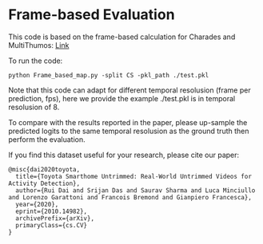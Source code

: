 # Frame-based Evaluation

This code is based on the frame-based calculation for Charades and MultiThumos: [Link](https://github.com/piergiaj/super-events-cvpr18/blob/master/apmeter.py)

To run the code: 

```python Frame_based_map.py -split CS -pkl_path ./test.pkl```

Note that this code can adapt for different temporal resolusion (frame per prediction, fps), here we provide the example ./test.pkl is in temporal resolusion of 8. 

To compare with the results reported in the paper, please up-sample the predicted logits to the same temporal resolusion as the ground truth then perform the evaluation. 


If you find this dataset useful for your research, please cite our paper:

	@misc{dai2020toyota,
      title={Toyota Smarthome Untrimmed: Real-World Untrimmed Videos for Activity Detection}, 
      author={Rui Dai and Srijan Das and Saurav Sharma and Luca Minciullo and Lorenzo Garattoni and Francois Bremond and Gianpiero Francesca},
      year={2020},
      eprint={2010.14982},
      archivePrefix={arXiv},
      primaryClass={cs.CV}
	}

